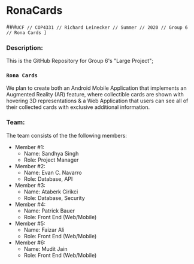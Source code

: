 # RonaCards
###`UCF // COP4331 // Richard Leinecker // Summer // 2020 // Group 6 // Rona Cards ]`
### Description:
This is the GitHub Repository for Group 6's "Large Project"; 
### `Rona Cards`
We plan to create both an Android Mobile Application that implements an Augmented Reality (AR) feature, where collectible cards are shown with hovering 3D representations & a Web Application that users can see all of their collected cards with exclusive additional information.
### Team:
The team consists of the the following members:
- Member #1:
    - Name: Sandhya Singh
    - Role: Project Manager
- Member #2:
    - Name: Evan C. Navarro
    - Role: Database, API
- Member #3:
    - Name: Ataberk Cirikci
    - Role: Database, Security
- Member #4:
    - Name: Patrick Bauer
    - Role: Front End (Web/Mobile)
- Member #5:
    - Name: Faizar Ali
    - Role: Front End (Web/Mobile)
- Member #6:
    - Name: Mudit Jain
    - Role: Front End (Web/Mobile)
